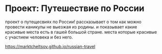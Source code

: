 # Проект: Путешествие по России

проект о путещесвиях по России! рассказывает о том как можно провести каникулы не выезжая из родины.
и показывает какие красивые места есть в гашей большой стране. места которые красивые с участием человека и без него.

https://marktcheltsov.github.io/russian-travel

